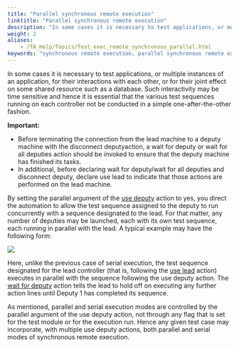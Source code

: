```yaml
--- 
title: "Parallel synchronous remote execution"
linktitle: "Parallel synchronous remote execution"
description: "In some cases it is necessary to test applications, or multiple instances of an application, for their interactions with each other, or for their joint effect on some shared resource such as a database."
weight: 2
aliases: 
    - /TA_Help/Topics/Test_exec_remote_synchronous_parallel.html
keywords: "synchronous remote execution, parallel synchronous remote execution, parallel synchronous remote execution"
---
```


In some cases it is necessary to test applications, or multiple instances of an application, for their interactions with each other, or for their joint effect on some shared resource such as a database. Such interactivity may be time sensitive and hence it is essential that the various test sequences running on each controller not be conducted in a simple one-after-the-other fashion.

**Important:**

-   Before terminating the connection from the lead machine to a deputy machine with the disconnect deputyaction, a wait for deputy or wait for all deputies action should be invoked to ensure that the deputy machine has finished its tasks.
-   In additional, before declaring wait for deputy/wait for all deputies and disconnect deputy, declare use lead to indicate that those actions are performed on the lead machine.

By setting the parallel argument of the [use deputy](/TA_Automation/Topics/bia_use_deputy.html) action to yes, you direct the automation to allow the test sequence assigned to the deputy to run concurrently with a sequence designated to the lead. For that matter, any number of deputies may be launched, each with its own test sequence, each running in parallel with the lead. A typical example may have the following form:

![](/images/TA_Help/Images/ug_remote_xqt_sync_parallel_code.png)

Here, unlike the previous case of serial execution, the test sequence designated for the lead controller \(that is, following the [use lead](/TA_Automation/Topics/bia_use_lead.html) action\) executes in parallel with the sequence following the use deputy action. The [wait for deputy](/TA_Automation/Topics/bia_wait_for_deputy.html) action tells the lead to hold off on executing any further action lines until Deputy 1 has completed its sequence.

As mentioned, parallel and serial execution modes are controlled by the parallel argument of the use deputy action, not through any flag that is set for the test module or for the execution run. Hence any given test case may incorporate, with multiple use deputy actions, both parallel and serial modes of synchronous remote execution.



